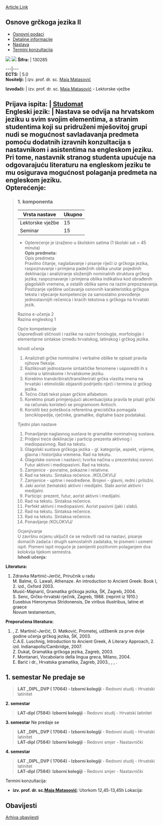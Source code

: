 [Article Link](https://www.fhs.hr/predmet/ogj2)

## Osnove grčkoga jezika II
  * [Osnovni podaci](https://www.fhs.hr/predmet/ogj2#v1id-523788_870603_1_0 "Osnovni podaci")
  * [Detaljne informacije](https://www.fhs.hr/predmet/ogj2#v1id-523788_870603_1_1 "Detaljne informacije")
  * [Nastava](https://www.fhs.hr/predmet/ogj2#v1id-523788_870603_1_2 "Nastava")
  * [Termini konzultacija](https://www.fhs.hr/predmet/ogj2#v1id-523788_870603_1_3 "Termini konzultacija")


[![](https://www.fhs.hr/img/flags/gif/hr.gif)](https://www.fhs.hr/predmet/ogj2) [![](https://www.fhs.hr/img/flags/gif/gb.gif)](https://www.fhs.hr/en/course/elegre2)
**Šifra:** |  130285  
  
---|---  
**ECTS:** |  5.0   
**Nositelji:** |  izv. prof. dr. sc. [Maja Matasović](https://www.fhs.hr/djelatnik/maja.matasovic)   
  
**Izvođači:** |  izv. prof. dr. sc. [Maja Matasović](https://www.fhs.hr/djelatnik/maja.matasovic) - Lektorske vježbe  
  
**Prijava ispita:** |  [Studomat](http://www.isvu.hr/studomat)  
**Engleski jezik:** |  Nastava se odvija na hrvatskom jeziku u svim svojim elementima, a stranim studentima koji su pridruženi mješovitoj grupi nudi se mogućnost savladavanja predmeta pomoću dodatnih izravnih konzultacija s nastavnikom i asistentima na engleskom jeziku. Pri tome, nastavnik stranog studenta upućuje na odgovarajuću literaturu na engleskom jeziku te mu osigurava mogućnost polaganja predmeta na engleskom jeziku.   
**Opterećenje:**  
---  
> ### 1. komponenta
> | Vrsta nastave | Ukupno  
> ---|---  
> Lektorske vježbe | 15  
> Seminar | 15  
> * Opterećenje je izraženo u školskim satima (1 školski sat = 45 minuta)   
**Opis predmeta:**  
> Opis predmeta  
>  Pravilno čitanje, naglašavanje i pisanje riječi iz grčkoga jezika, raspoznavanje i primjena padežnih oblika unutar pojedinih deklinacija i analiziranje složenijih nominalnih struktura grčkog jezika; raspoznavanje i primjena oblika indikativa kod obrađenih glagolskih vremena, a ostalih oblika samo na razini prepoznavanja. Postizanje vještine uočavanja osnovnih karakteristika grčkgoa teksta i stjecanje kompetencije za samostalno prevođenje jednostavnijih rečenica i kraćih tekstova s grčkoga na hrvatski jezik.  
>    
>  Razina e-učenja 2  
>  Razina engleskog 1  
>    
>  Opće kompetencije  
>  Uspoređivati sličnosti i razlike na razini fonologije, morfologije i elementarne sintakse između hrvatskog, latinskog i grčkog jezika.  
>    
>  Ishodi učenja  
>  1. Analizirati grčke nominalne i verbalne oblike te opisati pravila njihove fleksije.  
>  2. Razlikovati jednostavne sintaktičke fenomene i usporediti ih s onima u latinskome i hrvatskome jeziku.  
>  3. Korektno transkribirati/transliterirati grčka vlastita imena na hrvatski i etimološki objasniti podrijetlo riječi i termina iz grčkog jezika.  
>  4. Tečno čitati tekst pisan grčkim alfabetom.  
>  5. Korektno pisati primjenjujući akcentuacijska pravila te pisati grčki na računalu koristeći se programoom Antioch.  
>  6. Koristiti bez poteškoća referentna grecistička pomagala (enciklopedije, rječnike, gramatike, digitalne baze podataka).  
>    
>  Tjedni plan nastave  
>  1. Ponavljanje naglasnog sustava te gramatike nominalnog sustava.  
>  2. Pridjevi treće deklinacije i particip prezenta aktivnog i mediopasivnog. Rad na tekstu.  
>  3. Glagolski sustava grčkoga jezika - gl. kategorije, aspekt, vrijeme, glavna i historijska vremena. Rad na tekstu.  
>  4. Glagolske osnove i nastavci; tvorba načina u prezentskoj osnovi. Futur aktivni i mediopasivni. Rad na tekstu.  
>  5. Zamjenice - povratne, pokazne i relativne.  
>  6. Rad na tekstu. Sintaksa rečenice. /KOLOKVIJ/  
>  7. Zamjenice - upitne i neodređene. Brojevi - glavni, redni i priložni.  
>  8. Jaki aorist (tematski) aktivni i medijalni. Slabi aorist aktivni i medijalni.  
>  9. Participi: prezent, futur, aorist aktivni i medijalni.  
>  10. Rad na tekstu. Sintaksa rečenice.  
>  11. Perfekt aktivni i mediopasivni. Aorist pasivni (jaki i slabi).  
>  12. Rad na tekstu. Sintaksa rečenice.  
>  13. Rad na tekstu. Sintaksa rečenice.  
>  14. Ponavljanje /KOLOKVIJ/  
>    
>    
>    
>  Ocjenjivanje  
>  U završnu ocjenu uključit će se redoviti rad na nastavi, pisanje domaćih zadaća i drugih samostalnih zadataka, te pismeni i usmeni ispit. Pismeni ispit moguće je zamijeniti pozitivnim polaganjem dva kolokvija tijekom semestra.  
**Ishodi učenja:**  

  
**Literatura:**  
  1. Zdravka Martinić-Jerčić, Priručnik u radu  
M. Balme, G. Lawall, Athenaze. An introduction to Ancient Greek: Book I, 2. izd., Oxford 2003.  
Musić-Majnarić, Gramatika grčkoga jezika, ŠK, Zagreb, 2004.  
S. Senc, Grčko-hrvatski rječnik, Zagreb, 1988. (reprint iz 1910.)  
Eusebius Hieronymus Stridonensis, De viribus illustribus, latine et graece  
Novum testamentum, 

  
**Preporučena literatura:**  
  1. , Z. Martinić-Jerčić, D. Matković, Prometej, udžbenik za prve dvije godine učenja grčkog jezika, ŠK, 2003.  
C.A.E. Luschnig, Introduction to Ancient Greek, A Literary Approach, 2. izd. Indianapolis/Cambridge, 2007.  
Z. Dukat, Gramatika grčkoga jezika, Zagreb, 2003.  
F. Montanari, Vocabolario della lingua greca, Milano, 2004.  
E. Barić i dr., Hrvatska gramatika, Zagreb, 2003., , , .

  
**1. semestar** Ne predaje se  
---  
> **LAT _DIPL_DVP ( 17064) - Izborni kolegiji** - Redovni studij - Hrvatski latinitet  
>   
  
**2. semestar**  
> **LAT-dipl (7584): Izborni kolegiji** - Redovni studij - Hrvatski latinitet  
>   
  
**3. semestar** Ne predaje se  
> **LAT _DIPL_DVP ( 17064) - Izborni kolegiji** - Redovni studij - Hrvatski latinitet  
>  **LAT-dipl (7584): Izborni kolegiji** - Redovni smjer - Nastavnički  
>   
  
**4. semestar**  
> **LAT _DIPL_DVP ( 17064) - Izborni kolegiji** - Redovni studij - Hrvatski latinitet  
>  **LAT-dipl (7584): Izborni kolegiji** - Redovni smjer - Nastavnički  
>   
Termini konzultacija: 
  * **izv. prof. dr. sc.[Maja Matasović](https://www.fhs.hr/djelatnik/maja.matasovic)**: 
Utorkom 12,45-13,45h
Lokacija: 


## Obavijesti
[Arhiva obavijesti](https://www.fhs.hr/predmet/ogj2?@=20qtp#news_87653 "Arhiva obavijesti")
